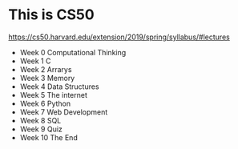 # This is CS50 

https://cs50.harvard.edu/extension/2019/spring/syllabus/#lectures

- Week 0 Computational Thinking
- Week 1 C
- Week 2 Arrarys
- Week 3 Memory
- Week 4 Data Structures
- Week 5 The internet
- Week 6 Python
- Week 7 Web Development
- Week 8 SQL
- Week 9 Quiz
- Week 10 The End


